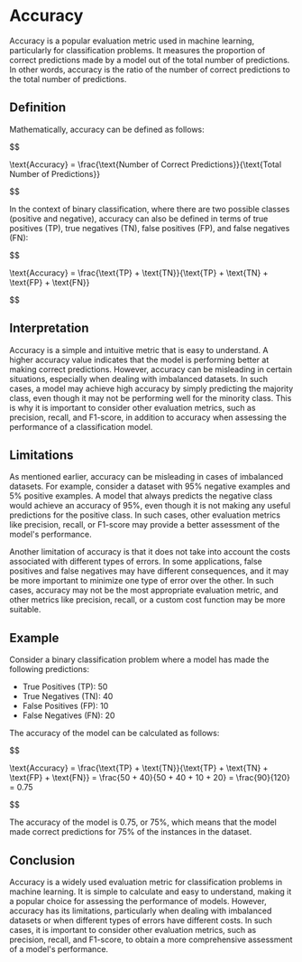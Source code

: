 # Accuracy

Accuracy is a popular evaluation metric used in machine learning, particularly for classification problems. It measures the proportion of correct predictions made by a model out of the total number of predictions. In other words, accuracy is the ratio of the number of correct predictions to the total number of predictions.

## Definition

Mathematically, accuracy can be defined as follows:


$$

\text{Accuracy} = \frac{\text{Number of Correct Predictions}}{\text{Total Number of Predictions}}

$$


In the context of binary classification, where there are two possible classes (positive and negative), accuracy can also be defined in terms of true positives (TP), true negatives (TN), false positives (FP), and false negatives (FN):


$$

\text{Accuracy} = \frac{\text{TP} + \text{TN}}{\text{TP} + \text{TN} + \text{FP} + \text{FN}}

$$


## Interpretation

Accuracy is a simple and intuitive metric that is easy to understand. A higher accuracy value indicates that the model is performing better at making correct predictions. However, accuracy can be misleading in certain situations, especially when dealing with imbalanced datasets. In such cases, a model may achieve high accuracy by simply predicting the majority class, even though it may not be performing well for the minority class. This is why it is important to consider other evaluation metrics, such as precision, recall, and F1-score, in addition to accuracy when assessing the performance of a classification model.

## Limitations

As mentioned earlier, accuracy can be misleading in cases of imbalanced datasets. For example, consider a dataset with 95% negative examples and 5% positive examples. A model that always predicts the negative class would achieve an accuracy of 95%, even though it is not making any useful predictions for the positive class. In such cases, other evaluation metrics like precision, recall, or F1-score may provide a better assessment of the model's performance.

Another limitation of accuracy is that it does not take into account the costs associated with different types of errors. In some applications, false positives and false negatives may have different consequences, and it may be more important to minimize one type of error over the other. In such cases, accuracy may not be the most appropriate evaluation metric, and other metrics like precision, recall, or a custom cost function may be more suitable.

## Example

Consider a binary classification problem where a model has made the following predictions:

- True Positives (TP): 50
- True Negatives (TN): 40
- False Positives (FP): 10
- False Negatives (FN): 20

The accuracy of the model can be calculated as follows:


$$

\text{Accuracy} = \frac{\text{TP} + \text{TN}}{\text{TP} + \text{TN} + \text{FP} + \text{FN}} = \frac{50 + 40}{50 + 40 + 10 + 20} = \frac{90}{120} = 0.75

$$


The accuracy of the model is 0.75, or 75%, which means that the model made correct predictions for 75% of the instances in the dataset.

## Conclusion

Accuracy is a widely used evaluation metric for classification problems in machine learning. It is simple to calculate and easy to understand, making it a popular choice for assessing the performance of models. However, accuracy has its limitations, particularly when dealing with imbalanced datasets or when different types of errors have different costs. In such cases, it is important to consider other evaluation metrics, such as precision, recall, and F1-score, to obtain a more comprehensive assessment of a model's performance.
